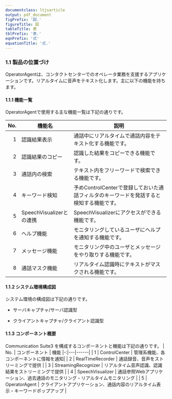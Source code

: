 ```yaml
---
documentclass: ltjsarticle
output: pdf_document
figPrefix: '図.'
figureTitle: 図
tableTitle: 表
tblPrefix: '表.'
eqnPrefix: '式'
equationTitle: '式.'
---
```


### 1.1 製品の位置づけ
OperatorAgentは、コンタクトセンターでのオペレータ業務を支援するアプリケーションです。リアルタイムに音声をテキスト化します。主に以下の機能を持ちます。

#### 1.1.1 機能一覧
OperatorAgentで使用する主な機能一覧は下記の通りです。

| No. | 機能名 | 説明
|-:|---|------|
| 1 | 認識結果表示 | 通話中にリアルタイムで通話内容をテキスト化する機能です。 |
| 2 | 認識結果のコピー | 認識した結果をコピーできる機能です。 |
| 3 | 通話内の検索 | テキスト内をフリーワードで検索できる機能です。 |
| 4 | キーワード検知 | 予めControlCenterで登録しておいた通話フィルタのキーワードを発話すると検知する機能です。 |
| 5 | SpeechVisualizerとの連携 | SpeechVisualizerにアクセスができる機能です。 |
| 6 | ヘルプ機能 | モニタリングしているユーザにヘルプを通知する機能です。 |
| 7 | メッセージ機能 | モニタリング中のユーザとメッセージをやり取りする機能です。 |
| 8 | 通話マスク機能 | リアルタイム認識時にテキストがマスクされる機能です。 |

#### 1.1.2 システム環境構成図
システム環境の構成図は下記の通りです。

- サーバキャプチャ/サーバ認識型

- クライアントキャプチャ/クライアント認識型

#### 1.1.3 コンポーネント概要
Communication Suite3 を構成するコンポーネントと機能は下記の通りです。
| No. | コンポーネント | 機能
|-:|---|------|
| 1 | ControlCenter | 管理系機能、各コンポーネントに情報を通知|
| 2 | RealTimeRecorder | 通話録音、音声をストリーミングで提供 |
| 3 | StreamingRecognizer | リアルタイム⾳声認識、認識結果をストリーミングで提供 |
| 4 | SpeechVisualizer | 通話参照Webアプリケーション、過去通話のモニタリング・リアルタイムモニタリング |
| 5 | OperatorAgent | クライアントアプリケーション、通話内容のリアルタイム表示・キーワードポップアップ |
